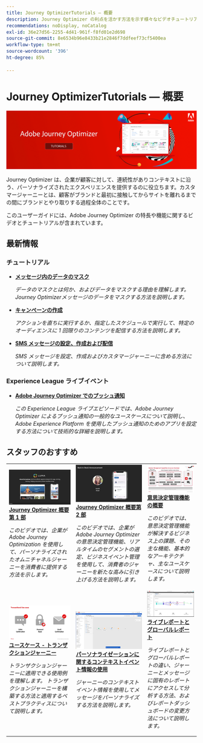 ```yaml
---
title: Journey OptimizerTutorials — 概要
description: Journey Optimizer の利点を活かす方法を示す様々なビデオチュートリアルが用意されています。
recommendations: noDisplay, noCatalog
exl-id: 36e27d56-2255-4d41-961f-f8fd01e2d698
source-git-commit: 8e6534b96e8433b21e2846f7ddfeef73cf5400ea
workflow-type: tm+mt
source-wordcount: '396'
ht-degree: 85%

---
```



# Journey OptimizerTutorials — 概要

![](./assets/ajo-banner.png)

Journey Optimizer は、企業が顧客に対して、連続性がありコンテキストに沿う、パーソナライズされたエクスペリエンスを提供するのに役立ちます。カスタマージャーニーとは、顧客がブランドと最初に接触してからサイトを離れるまでの間にブランドとやり取りする過程全体のことです。

このユーザーガイドには、Adobe Journey Optimizer の特長や機能に関するビデオとチュートリアルが含まれています。

## 最新情報

### チュートリアル

* **[メッセージ内のデータのマスク](/help/privacy/mask-data-in-messages.md)**

   *データのマスクとは何か、およびデータをマスクする理由を理解します。 Journey Optimizerメッセージのデータをマスクする方法を説明します。*

* **[キャンペーンの作成](/help/create-champaigns/create-a-campaign.md)**

   *アクションを直ちに実行するか、指定したスケジュールで実行して、特定のオーディエンスに 1 回限りのコンテンツを配信する方法を説明します。*

* **[SMS メッセージの設定、作成および配信](/help/create-messages/configure-author-and-deliver-sms-messages.md)**

   *SMS メッセージを設定、作成およびカスタマージャーニーに含める方法について説明します。*

### Experience League ライブイベント

* **[Adobe Journey Optimizer でのプッシュ通知](https://experienceleague.adobe.com/docs/experience-league-live-events/events/episodes/exl-live-episode-05-12-22.html?lang=ja)**

   *この Experience League ライブエピソードでは、Adobe Journey Optimizer によるプッシュ通知の一般的なユースケースについて説明し、Adobe Experience Platform を使用したプッシュ通知のためのアプリを設定する方法について技術的な詳細を説明します。*

## スタッフのおすすめ

<table>
<tr>
  <td>
    <a href="./introduction/journey-optimizer-overview-part-1.md">
      <img alt="Journey Optimizer 概要第 1 部 - オムニチャネルジャーニーの配信（ビデオ）" src="./assets/334174.jpg"/>
    </a>
    <div>
      <a href="./introduction/journey-optimizer-overview-part-1.md">
    <strong>Journey Optimizer 概要 第 1 部 </strong>
    </a>
    </div>
    <p>
    <em>このビデオでは、企業が Adobe Journey Optimization を使用して、パーソナライズされたオムニチャネルジャーニーを消費者に提供する方法を示します。</em>
    <p>
  </td>
    <td>
    <a href="./introduction/journey-optimizer-overview-part-2.md">
      <img alt="Journey Optimizer 概要第 2 部 - オムニチャネルジャーニーの配信（ビデオ）" src="./assets/334175.jpg"/>
    </a>
    <div>
      <a href="./introduction/journey-optimizer-overview-part-2.md">
    <strong>Journey Optimizer 概要第 2 部  </strong>
    </a>
    </div>
    <p>
    <em>このビデオでは、企業が Adobe Journey Optimizer の意思決定管理機能、リアルタイムのセグメントの選定、ビジネスイベント管理を使用して、消費者のジャーニーを新たな高みに引き上げる方法を説明します。</em>
    <p>
  </td>
  </td>
    <td>
    <a href="./decision-management/create-decisions.md">
      <img alt="意思決定管理機能の概要" src="./assets/326961.jpg"/>
    </a>
    <div>
      <a href="./decision-management/create-decisions.md">
    <strong>意思決定管理機能の概要 </strong>
    </a>
    </div>
    <p>
    <em>このビデオでは、意思決定管理機能が解決するビジネス上の課題、その主な機能、基本的なアーキテクチャ、主なユースケースについて説明します。

</em>
    <p>
  </td>
</tr>
<tr>
  <td>
    <a href="./create-journeys/use-case-transactional-journey.md">
      <img alt="ユースケース - トランザクションジャーニー " src="./assets/334202.jpeg"/>
    </a>
    <div>
      <a href="./create-journeys/use-case-transactional-journey.md">
    <strong>ユースケース - トランザクションジャーニー </strong>
    </a>
    </div>
    <p>
    <em>トランザクションジャーニーに適用できる使用例を理解します。 トランザクションジャーニーを構築する方法と適用するベストプラクティスについて説明します。</em>
    <p>
  </td>
    <td>
    <a href="./personalize-content/use-contextual-event-information-for-personalization.md">
      <img alt="パーソナライゼーションに関するコンテキストイベント情報の使用" src="./assets/334165.jpg"/>
    </a>
    <div>
      <a href="./personalize-content/use-contextual-event-information-for-personalization.md">
    <strong>パーソナライゼーションに関するコンテキストイベント情報の使用 </strong>
    </a>
    </div>
    <p>
    <em>ジャーニーのコンテキストイベント情報を使用してメッセージをパーソナライズする方法を説明します。</em>
    <p>
  </td>
  </td>
    <td>
    <a href="./report-and-monitor/live-and-global-reports.md">
      <img alt="ライブレポートとグローバルレポート" src="./assets/334108.jpg"/>
    </a>
    <div>
      <a href="./report-and-monitor/live-and-global-reports.md">
    <strong>ライブレポートとグローバルレポート </strong>
    </a>
    </div>
    <p>
    <em>ライブレポートとグローバルレポートの違い、ジャーニーとメッセージに固有のレポートにアクセスして分析する方法、およびレポートダッシュボードの変更方法について説明します。

</em>
    <p>
  </td>
</tr>
</table>
